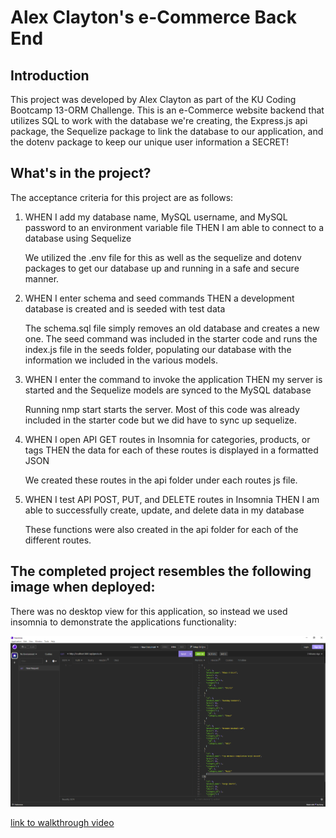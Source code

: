 # Alex Clayton's e-Commerce Back End

## Introduction
This project was developed by Alex Clayton as part of the KU Coding Bootcamp 13-ORM Challenge.  This is an e-Commerce website backend that utilizes SQL to work with the database we're creating, the Express.js api package, the Sequelize package to link the database to our application, and the dotenv package to keep our unique user information a SECRET!

## What's in the project?
The acceptance criteria for this project are as follows:

1.  WHEN I add my database name, MySQL username, and MySQL password to an environment variable file
    THEN I am able to connect to a database using Sequelize

    We utilized the .env file for this as well as the sequelize and dotenv packages to get our database up and running in a safe and secure manner.

2.  WHEN I enter schema and seed commands
    THEN a development database is created and is seeded with test data

    The schema.sql file simply removes an old database and creates a new one.  The seed command was included in the starter code and runs the index.js file in the seeds folder, populating our database with the information we included in the various models.

3.  WHEN I enter the command to invoke the application
    THEN my server is started and the Sequelize models are synced to the MySQL database

    Running nmp start starts the server.  Most of this code was already included in the starter code but we did have to sync up sequelize.

4.  WHEN I open API GET routes in Insomnia for categories, products, or tags
    THEN the data for each of these routes is displayed in a formatted JSON

    We created these routes in the api folder under each routes js file.

5.  WHEN I test API POST, PUT, and DELETE routes in Insomnia
    THEN I am able to successfully create, update, and delete data in my database

    These functions were also created in the api folder for each of the different routes.


## The completed project resembles the following image when deployed:

There was no desktop view for this application, so instead we used insomnia to demonstrate the applications functionality:

![Insomnia view](/assets/insomnia-view-challenge-13.PNG)

[link to walkthrough video](https://drive.google.com/file/d/1x7TPndx-HyUIYTGdyIwV_htXcg5n0tzw/view)
